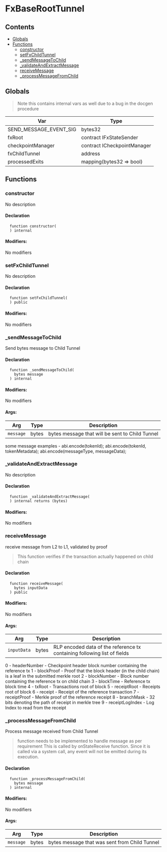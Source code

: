 # FxBaseRootTunnel





## Contents
<!-- START doctoc generated TOC please keep comment here to allow auto update -->
<!-- DON'T EDIT THIS SECTION, INSTEAD RE-RUN doctoc TO UPDATE -->

- [Globals](#globals)
- [Functions](#functions)
  - [constructor](#constructor)
  - [setFxChildTunnel](#setfxchildtunnel)
  - [_sendMessageToChild](#_sendmessagetochild)
  - [_validateAndExtractMessage](#_validateandextractmessage)
  - [receiveMessage](#receivemessage)
  - [_processMessageFromChild](#_processmessagefromchild)

<!-- END doctoc generated TOC please keep comment here to allow auto update -->

## Globals

> Note this contains internal vars as well due to a bug in the docgen procedure

| Var | Type |
| --- | --- |
| SEND_MESSAGE_EVENT_SIG | bytes32 |
| fxRoot | contract IFxStateSender |
| checkpointManager | contract ICheckpointManager |
| fxChildTunnel | address |
| processedExits | mapping(bytes32 => bool) |



## Functions

### constructor
No description


#### Declaration
```solidity
  function constructor(
  ) internal
```

#### Modifiers:
No modifiers



### setFxChildTunnel
No description


#### Declaration
```solidity
  function setFxChildTunnel(
  ) public
```

#### Modifiers:
No modifiers



### _sendMessageToChild
Send bytes message to Child Tunnel



#### Declaration
```solidity
  function _sendMessageToChild(
    bytes message
  ) internal
```

#### Modifiers:
No modifiers

#### Args:
| Arg | Type | Description |
| --- | --- | --- |
|`message` | bytes | bytes message that will be sent to Child Tunnel
some message examples -
  abi.encode(tokenId);
  abi.encode(tokenId, tokenMetadata);
  abi.encode(messageType, messageData);

### _validateAndExtractMessage
No description


#### Declaration
```solidity
  function _validateAndExtractMessage(
  ) internal returns (bytes)
```

#### Modifiers:
No modifiers



### receiveMessage
receive message from  L2 to L1, validated by proof

> This function verifies if the transaction actually happened on child chain



#### Declaration
```solidity
  function receiveMessage(
    bytes inputData
  ) public
```

#### Modifiers:
No modifiers

#### Args:
| Arg | Type | Description |
| --- | --- | --- |
|`inputData` | bytes | RLP encoded data of the reference tx containing following list of fields
 0 - headerNumber - Checkpoint header block number containing the reference tx
 1 - blockProof - Proof that the block header (in the child chain) is a leaf in the submitted merkle root
 2 - blockNumber - Block number containing the reference tx on child chain
 3 - blockTime - Reference tx block time
 4 - txRoot - Transactions root of block
 5 - receiptRoot - Receipts root of block
 6 - receipt - Receipt of the reference transaction
 7 - receiptProof - Merkle proof of the reference receipt
 8 - branchMask - 32 bits denoting the path of receipt in merkle tree
 9 - receiptLogIndex - Log Index to read from the receipt

### _processMessageFromChild
Process message received from Child Tunnel

> function needs to be implemented to handle message as per requirement
This is called by onStateReceive function.
Since it is called via a system call, any event will not be emitted during its execution.


#### Declaration
```solidity
  function _processMessageFromChild(
    bytes message
  ) internal
```

#### Modifiers:
No modifiers

#### Args:
| Arg | Type | Description |
| --- | --- | --- |
|`message` | bytes | bytes message that was sent from Child Tunnel



